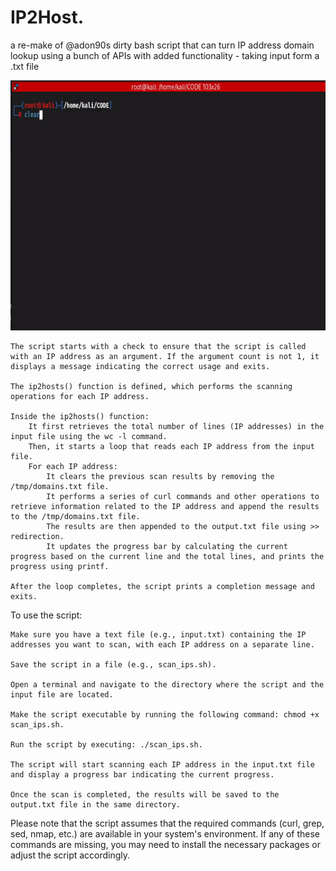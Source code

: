 # IP2Host.
a re-make of @adon90s dirty bash script that can turn IP address domain lookup using a bunch of APIs with added functionality - taking input form a .txt file 
<p align="center">
  <img src="https://github.com/Sic4rio/IP2Host./blob/main/ip2host.gif?raw=true" width="600" height="400" />
</p>


    The script starts with a check to ensure that the script is called with an IP address as an argument. If the argument count is not 1, it displays a message indicating the correct usage and exits.

    The ip2hosts() function is defined, which performs the scanning operations for each IP address.

    Inside the ip2hosts() function:
        It first retrieves the total number of lines (IP addresses) in the input file using the wc -l command.
        Then, it starts a loop that reads each IP address from the input file.
        For each IP address:
            It clears the previous scan results by removing the /tmp/domains.txt file.
            It performs a series of curl commands and other operations to retrieve information related to the IP address and append the results to the /tmp/domains.txt file.
            The results are then appended to the output.txt file using >> redirection.
            It updates the progress bar by calculating the current progress based on the current line and the total lines, and prints the progress using printf.

    After the loop completes, the script prints a completion message and exits.

To use the script:

    Make sure you have a text file (e.g., input.txt) containing the IP addresses you want to scan, with each IP address on a separate line.

    Save the script in a file (e.g., scan_ips.sh).

    Open a terminal and navigate to the directory where the script and the input file are located.

    Make the script executable by running the following command: chmod +x scan_ips.sh.

    Run the script by executing: ./scan_ips.sh.

    The script will start scanning each IP address in the input.txt file and display a progress bar indicating the current progress.

    Once the scan is completed, the results will be saved to the output.txt file in the same directory.

Please note that the script assumes that the required commands (curl, grep, sed, nmap, etc.) are available in your system's environment. If any of these commands are missing, you may need to install the necessary packages or adjust the script accordingly.
